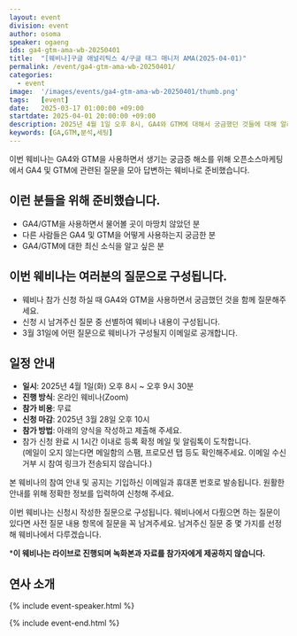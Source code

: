 ```yaml
---
layout: event
division: event
author: osoma
speaker: ogaeng
ids: ga4-gtm-ama-wb-20250401
title:  "[웨비나]구글 애널리틱스 4/구글 태그 매니저 AMA(2025-04-01)"
permalink: /event/ga4-gtm-ama-wb-20250401/
categories:
  - event
image:  '/images/events/ga4-gtm-ama-wb-20250401/thumb.png'
tags:   [event]
date:   2025-03-17 01:00:00 +09:00
startdate: 2025-04-01 20:00:00 +09:00
description: 2025년 4월 1일 오후 8시, GA4와 GTM에 대해서 궁금했던 것들에 대해 알려드립니다.
keywords: [GA,GTM,분석,세팅]
---
```


이번 웨비나는 GA4와 GTM을 사용하면서 생기는 궁금증 해소를 위해 오픈소스마케팅에서 GA4 및 GTM에 관련된 질문을 모아 답변하는 웨비나로 준비했습니다.

## 이런 분들을 위해 준비했습니다.

- GA4/GTM을 사용하면서 물어볼 곳이 마땅치 않았던 분
- 다른 사람들은 GA4 및 GTM을 어떻게 사용하는지 궁금한 분
- GA4/GTM에 대한 최신 소식을 알고 싶은 분

## 이번 웨비나는 여러분의 질문으로 구성됩니다.

- 웨비나 참가 신청 하실 때 GA4와 GTM을 사용하면서 궁금했던 것을 함께 질문해주세요.
- 신청 시 남겨주신 질문 중 선별하여 웨비나 내용이 구성됩니다.
- 3월 31일에 어떤 질문으로 웨비나가 구성될지 이메일로 공개합니다.

## 일정 안내

- **일시**: 2025년 4월 1일(화) 오후 8시 ~ 오후 9시 30분
- **진행 방식**: 온라인 웨비나(Zoom)
- **참가 비용**: 무료
- **신청 마감**: 2025년 3월 28일 오후 10시
- **참가 방법**: 아래의 양식을 작성하고 제출해 주세요.
- 참가 신청 완료 시 1시간 이내로 등록 확정 메일 및 알림톡이 도착합니다.<br>(메일이 오지 않는다면 메일함의 스팸, 프로모션 탭 등도 확인해주세요. 이메일 수신거부 시 참여 링크가 전송되지 않습니다.)

본 웨비나의 참여 안내 및 공지는 기입하신 이메일과 휴대폰 번호로 발송됩니다. 원활한 안내를 위해 정확한 정보를 입력하여 신청해 주세요.

이번 웨비나는 신청시 작성한 질문으로 구성됩니다. 웨비나에서 다뤘으면 하는 질문이 있다면 사전 질문 내용 항목에 질문을 꼭 남겨주세요. 남겨주신 질문 중 몇 가지를 선정해 웨비나에서 다루겠습니다.

***이 웨비나는 라이브로 진행되며 녹화본과 자료를 참가자에게 제공하지 않습니다.**

## 연사 소개

{% include event-speaker.html %}

{% include event-end.html %}